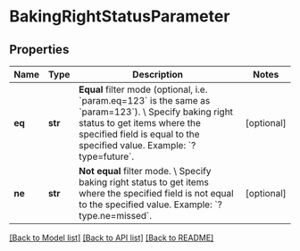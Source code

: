 # BakingRightStatusParameter

## Properties
Name | Type | Description | Notes
------------ | ------------- | ------------- | -------------
**eq** | **str** | **Equal** filter mode (optional, i.e. &#x60;param.eq&#x3D;123&#x60; is the same as &#x60;param&#x3D;123&#x60;). \\ Specify baking right status to get items where the specified field is equal to the specified value.  Example: &#x60;?type&#x3D;future&#x60;. | [optional] 
**ne** | **str** | **Not equal** filter mode. \\ Specify baking right status to get items where the specified field is not equal to the specified value.  Example: &#x60;?type.ne&#x3D;missed&#x60;. | [optional] 

[[Back to Model list]](../README.md#documentation-for-models) [[Back to API list]](../README.md#documentation-for-api-endpoints) [[Back to README]](../README.md)

